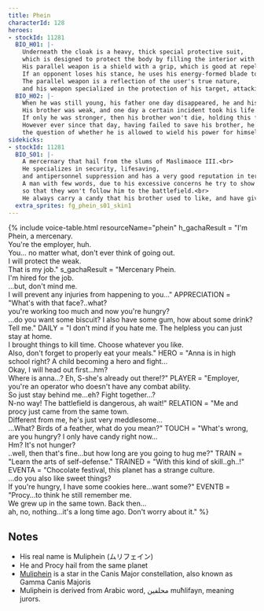 ```yaml
---
title: Phein
characterId: 128
heroes:
- stockId: 11281
  BIO_H01: |-
    Underneath the cloak is a heavy, thick special protective suit, 
    which is designed to protect the body by filling the interior with a corresponding ether when a large impact is detected.<br>
    His parallel weapon is a shield with a grip, which is good at repelling and deflecting enemy attacks.<br>
    If an opponent loses his stance, he uses his energy-formed blade to take advantage of their weakness.<br>
    The parallel weapon is a reflection of the user's true nature, 
    and his weapon specialized in the protection of his target, attacking for the sake of protecting.
  BIO_H02: |-
    When he was still young, his father one day disappeared, he and his little brother are forced to lead a hard life to survive.<br>
    His brother was weak, and one day a certain incident took his life.<br>
    If only he was stronger, then his brother won't die, holding this feeling strongly, he awakened to be a hero that protect the weak.<br>
    However ever since that day, having failed to save his brother, he no longer use his power for his own sake,<br>
    the question of whether he is allowed to wield his power for himself is swirling around inside him like an unanswerable curse.
sidekicks:
- stockId: 11281
  BIO_S01: |-
    A mercernary that hail from the slums of Maslimaoce III.<br>
    He specializes in security, lifesaving, 
    and antipersonnel suppression and has a very good reputation in terms of protecting people based on his will to protect the weak.<br>
    A man with few words, due to his excessive concerns he try to show prickly attitude and make his target of protection hates him,
    so that they won't follow him to the battlefield.<br>
    He always carry a candy that his brother used to like, and have given it many times to anyone who is hungry.
  extra_sprites: fg_phein_s01_skin1
---
```


{% include voice-table.html resourceName="phein"
h_gachaResult = "I'm Phein, a mercenary.<br>You're the employer, huh.<br>You… no matter what, don't ever think of going out.<br>I will protect the weak.<br>That is my job."
s_gachaResult = "Mercenary Phein.<br>I'm hired for the job.<br>…but, don't mind me.<br>I will prevent any injuries from happening to you…"
APPRECIATION = "What's with that face?..what?<br>you're working too much and now you're hungry?<br>…do you want some biscuit? I also have some gum, how about some drink? Tell me."
DAILY = "I don't mind if you hate me. The helpless you can just stay at home.<br>I brought things to kill time. Choose whatever you like.<br>Also, don't forget to properly eat your meals."
HERO = "Anna is in high school right? A child becoming a hero and fight…<br>Okay, I will head out first…hm?<br>Where is anna…? Eh, S-she's already out there!?"
PLAYER = "Employer, you're an operator who doesn't have any combat ability.<br>So just stay behind me…eh? Fight together…?<br>N-no way! The battlefield is dangerous, ah wait!"
RELATION = "Me and procy just came from the same town.<br>Different from me, he's just very meddlesome…<br>…What? Birds of a feather, what do you mean?"
TOUCH = "What's wrong, are you hungry? I only have candy right now…<br>Hm? It's not hunger?<br>..well, then that's fine…but how long are you going to hug me?"
TRAIN = "Learn the arts of self-defense."
TRAINED = "With this kind of skill..gh..!"
EVENTA = "Chocolate festival, this planet has a strange culture.<br>…do you also like sweet things?<br>If you're hungry, I have some cookies here…want some?"
EVENTB = "Procy…to think he still remember me.<br>We grew up in the same town. Back then…<br>ah, no, nothing…it's a long time ago. Don't worry about it."
%}

## Notes

- His real name is Muliphein (ムリフェイン)
- He and Procy hail from the same planet
- [Muliphein](https://en.wikipedia.org/wiki/Gamma_Canis_Majoris) is a star in the Canis Major constellation, also known as Gamma Canis Majoris
- Muliphein is derived from Arabic word, محلفين muħlifayn, meaning jurors.
